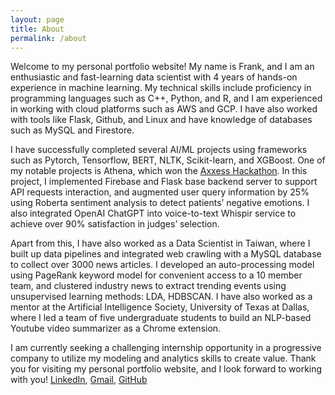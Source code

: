 ```yaml
---
layout: page
title: About
permalink: /about
---
```



Welcome to my personal portfolio website! My name is Frank, and I am an enthusiastic and fast-learning data scientist with 4 years of hands-on experience in machine learning. My technical skills include proficiency in programming languages such as C++, Python, and R, and I am experienced in working with cloud platforms such as AWS and GCP. I have also worked with tools like Flask, Github, and Linux and have knowledge of databases such as MySQL and Firestore.

I have successfully completed several AI/ML projects using frameworks such as Pytorch, Tensorflow, BERT, NLTK, Scikit-learn, and XGBoost. One of my notable projects is Athena, which won the [Axxess Hackathon](https://devpost.com/software/athena-ib3mfr). In this project, I implemented Firebase and Flask base backend server to support API requests interaction, and augmented user query information by 25% using Roberta sentiment analysis to detect patients’ negative emotions. I also integrated OpenAI ChatGPT into voice-to-text Whispir service to achieve over 90% satisfaction in judges’ selection.

Apart from this, I have also worked as a Data Scientist in Taiwan, where I built up data pipelines and integrated web crawling with a MySQL database to collect over 3000 news articles. I developed an auto-processing model using PageRank keyword model for convenient access to a 10 member team, and clustered industry news to extract trending events using unsupervised learning methods: LDA, HDBSCAN. I have also worked as a mentor at the Artificial Intelligence Society, University of Texas at Dallas, where I led a team of five undergraduate students to build an NLP-based Youtube video summarizer as a Chrome extension.

I am currently seeking a challenging internship opportunity in a progressive company to utilize my modeling and analytics skills to create value. Thank you for visiting my personal portfolio website, and I look forward to working with you! [LinkedIn](https://www.linkedin.com/in/tsaichenhsiung/), [Gmail](HsiungTsaiChen@gmail.com), [GitHub](https://github.com/cumafrank)